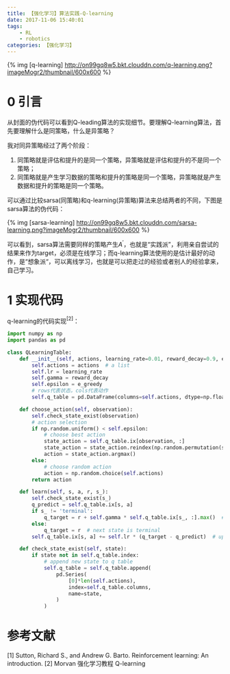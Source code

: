 ```yaml
---
title: 【强化学习】算法实践-Q-learning
date: 2017-11-06 15:40:01
tags:
    - RL
    - robotics
categories: 【强化学习】
---
```

{% img [q-learning] http://on99gq8w5.bkt.clouddn.com/q-learning.png?imageMogr2/thumbnail/600x600 %}
<!--more-->
# 0 引言
从封面的伪代码可以看到Q-leading算法的实现细节。要理解Q-learning算法，首先要理解什么是同策略，什么是异策略？

我对同异策略经过了两个阶段：
1. 同策略就是评估和提升的是同一个策略，异策略就是评估和提升的不是同一个策略；
2. 同策略就是产生学习数据的策略和提升的策略是同一个策略，异策略就是产生数据和提升的策略是同一个策略。

可以通过比较sarsa(同策略)和q-learning(异策略)算法来总结两者的不同，下图是sarsa算法的伪代码：

{% img [sarsa-learning] http://on99gq8w5.bkt.clouddn.com/sarsa-learning.png?imageMogr2/thumbnail/600x600 %}

可以看到，sarsa算法需要同样的策略产生$A^{\prime}$，也就是“实践派”，利用亲自尝试的结果来作为target，必须是在线学习；而q-learning算法使用的是估计最好的动作，是“想象派“，可以离线学习，也就是可以把走过的经验或者别人的经验拿来，自己学习。

# 1 实现代码
q-learning的代码实现$^{[2]}$：
```Python
import numpy as np
import pandas as pd

class QLearningTable:
    def __init__(self, actions, learning_rate=0.01, reward_decay=0.9, e_greedy=0.9):
        self.actions = actions  # a list
        self.lr = learning_rate
        self.gamma = reward_decay
        self.epsilon = e_greedy
        # rows代表状态，cols代表动作
        self.q_table = pd.DataFrame(columns=self.actions, dtype=np.float64)

    def choose_action(self, observation):
        self.check_state_exist(observation)
        # action selection
        if np.random.uniform() < self.epsilon:
            # choose best action
            state_action = self.q_table.ix[observation, :]
            state_action = state_action.reindex(np.random.permutation(state_action.index))     # some actions have same value
            action = state_action.argmax()
        else:
            # choose random action
            action = np.random.choice(self.actions)
        return action

    def learn(self, s, a, r, s_):
        self.check_state_exist(s_)
        q_predict = self.q_table.ix[s, a]
        if s_ != 'terminal':
            q_target = r + self.gamma * self.q_table.ix[s_, :].max()  # next state is not terminal
        else:
            q_target = r  # next state is terminal
        self.q_table.ix[s, a] += self.lr * (q_target - q_predict)  # update

    def check_state_exist(self, state):
        if state not in self.q_table.index:
            # append new state to q table
            self.q_table = self.q_table.append(
                pd.Series(
                    [0]*len(self.actions),
                    index=self.q_table.columns,
                    name=state,
                )
            )
```

# 参考文献
[1] Sutton, Richard S., and Andrew G. Barto. Reinforcement learning: An introduction.
[2] Morvan 强化学习教程 Q-learning
